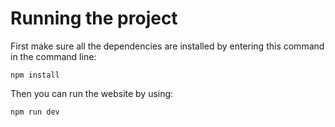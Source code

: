 # Running the project

First make sure all the dependencies are installed by entering this command in the command line: 

``` npm install ```

Then you can run the website by using:

``` npm run dev ```
